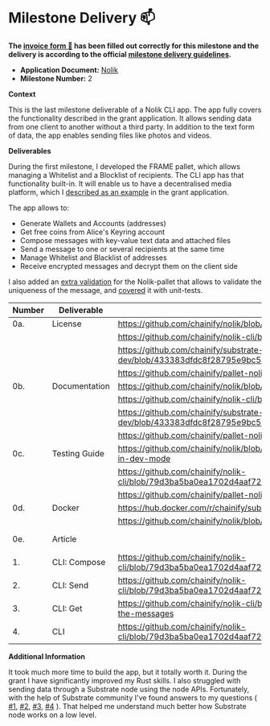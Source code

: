 # Milestone Delivery :mailbox:

**The [invoice form :pencil:](https://docs.google.com/forms/d/e/1FAIpQLSfmNYaoCgrxyhzgoKQ0ynQvnNRoTmgApz9NrMp-hd8mhIiO0A/viewform) has been filled out correctly for this milestone and the delivery is according to the official [milestone delivery guidelines](https://github.com/w3f/Grants-Program/blob/master/docs/milestone-deliverables-guidelines.md).**

* **Application Document:** [Nolik](https://github.com/w3f/Grants-Program/blob/master/applications/Nolik.md)
* **Milestone Number:** 2

**Context**

This is the last milestone deliverable of a Nolik CLI app. 
The app fully covers the functionality described in the grant application.
It allows sending data from one client to another without a third party.
In addition to the text form of data, the app enables sending files like photos and videos.


**Deliverables**

During the first milestone, I developed the FRAME pallet, which allows managing a Whitelist and a Blocklist of recipients.
The CLI app has that functionality built-in.
It will enable us to have a decentralised media platform, which I [described as an example](https://github.com/w3f/Grants-Program/blob/master/applications/Nolik.md#use-case-example) in the grant application.

The app allows to:
* Generate Wallets and Accounts (addresses)
* Get free coins from Alice's Keyring account
* Compose messages with key-value text data and attached files
* Send a message to one or several recipients at the same time
* Manage Whitelist and Blacklist of addresses
* Receive encrypted messages and decrypt them on the client side

I also added an [extra validation](https://github.com/chainify/pallet-nolik/blob/5150d3d045e4b0ed33c636ff74a764fc42bed4eb/src/lib.rs#L235) for the Nolik-pallet that allows to validate the uniqueness of the message, and [covered](https://github.com/chainify/pallet-nolik/blob/5150d3d045e4b0ed33c636ff74a764fc42bed4eb/src/tests.rs#L464) it with unit-tests.


| Number | Deliverable   | Link                                                                                                                | Notes       |
|------|---------------|---------------------------------------------------------------------------------------------------------------------|-------------|
| 0a.  | License       | https://github.com/chainify/nolik/blob/da94d55a09ec6c9e4e0be1bf38d88240f1773334/LICENSE.md                          |             | 
|      |               | https://github.com/chainify/nolik-cli/blob/79d3ba5ba0ea1702d4aaf72488789b77349ba5bf/LICENSE.md                      |             |
|      |               | https://github.com/chainify/substrate-nolik-dev/blob/433383dfdc8f28795e9bc566a85849f2b0d13d4b/LICENSE               |             |
|      |               | https://github.com/chainify/pallet-nolik/blob/5150d3d045e4b0ed33c636ff74a764fc42bed4eb/LICENCE                      |             |
| 0b.  | Documentation | https://github.com/chainify/nolik/blob/da94d55a09ec6c9e4e0be1bf38d88240f1773334/README.md                           |             | 
|      |               | https://github.com/chainify/nolik-cli/blob/79d3ba5ba0ea1702d4aaf72488789b77349ba5bf/README.md                       |             |
|      |               | https://github.com/chainify/substrate-nolik-dev/blob/433383dfdc8f28795e9bc566a85849f2b0d13d4b/README.md             |             |
|      |               | https://github.com/chainify/pallet-nolik/blob/5150d3d045e4b0ed33c636ff74a764fc42bed4eb/README.md                    |             |
| 0c.  | Testing Guide | https://github.com/chainify/nolik/blob/da94d55a09ec6c9e4e0be1bf38d88240f1773334/README.md#testing-in-dev-mode       |             |
|      |               | https://github.com/chainify/nolik-cli/blob/79d3ba5ba0ea1702d4aaf72488789b77349ba5bf/README.md#testing               |             |
|      |               | https://github.com/chainify/pallet-nolik/tree/5150d3d045e4b0ed33c636ff74a764fc42bed4eb#testing                      |             |
| 0d.  | Docker        | https://hub.docker.com/r/chainify/substrate-nolik-dev                                                               |             |
|      |               | https://github.com/chainify/nolik/blob/da94d55a09ec6c9e4e0be1bf38d88240f1773334/README.md#setup                     |             |
| 0e.  | Article       |                                                                                                                     | In progress |
| 1.   | CLI: Compose  | https://github.com/chainify/nolik-cli/blob/79d3ba5ba0ea1702d4aaf72488789b77349ba5bf/README.md#composing-the-message |             |
| 2.   | CLI: Send     | https://github.com/chainify/nolik-cli/blob/79d3ba5ba0ea1702d4aaf72488789b77349ba5bf/README.md#send-the-message      |             |
| 3.   | CLI: Get      | https://github.com/chainify/nolik-cli/blob/79d3ba5ba0ea1702d4aaf72488789b77349ba5bf/README.md#get-the-messages      |             |
| 4.   | CLI           | https://github.com/chainify/nolik-cli/blob/79d3ba5ba0ea1702d4aaf72488789b77349ba5bf/README.md#using-the-app         |             |


**Additional Information**

It took much more time to build the app, but it totally worth it.
During the grant I have significantly improved my Rust skills.
I also struggled with sending data through a Substrate node using the node APIs.
Fortunately, with the help of Substrate community I've found answers to my questions (
    [#1](https://substrate.stackexchange.com/questions/1393/getting-extrinsic-data-with-the-transaction-hash),
    [#2](https://substrate.stackexchange.com/questions/975/generating-an-extrinsic-call-for-a-custom-pallet),
    [#3](https://substrate.stackexchange.com/questions/903/generating-a-storage-key-when-making-an-rpc-request),
    [#4](https://substrate.stackexchange.com/questions/2656/decoding-events-with-rust)
).
That helped me understand much better how Substrate node works on a low level.

